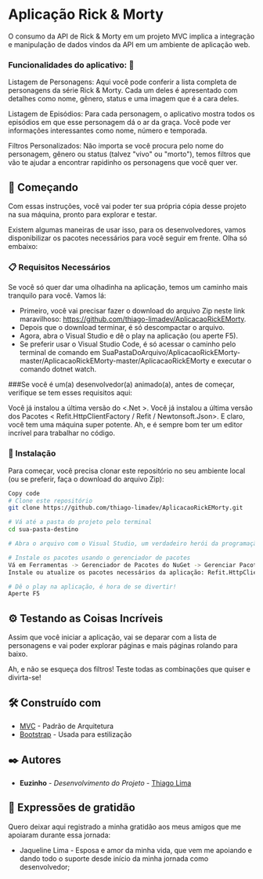 # Aplicação Rick & Morty

O consumo da API de Rick & Morty em um projeto MVC implica a integração e manipulação de dados vindos da API em um ambiente de aplicação web.

### Funcionalidades do aplicativo: 📌

Listagem de Personagens: Aqui você pode conferir a lista completa de personagens da série Rick & Morty. Cada um deles é apresentado com detalhes como nome, gênero, status e uma imagem que é a cara deles.

Listagem de Episódios: Para cada personagem, o aplicativo mostra todos os episódios em que esse personagem dá o ar da graça. Você pode ver informações interessantes como nome, número e temporada.

Filtros Personalizados: Não importa se você procura pelo nome do personagem, gênero ou status (talvez "vivo" ou "morto"), temos filtros que vão te ajudar a encontrar rapidinho os personagens que você quer ver.

## 🚀 Começando
Com essas instruções, você vai poder ter sua própria cópia desse projeto na sua máquina, pronto para explorar e testar.

Existem algumas maneiras de usar isso, para os desenvolvedores, vamos disponibilizar os pacotes necessários para você seguir em frente. Olha só embaixo:

### 📋 Requisitos Necessários
Se você só quer dar uma olhadinha na aplicação, temos um caminho mais tranquilo para você. Vamos lá:

- Primeiro, você vai precisar fazer o download do arquivo Zip neste link maravilhoso: https://github.com/thiago-limadev/AplicacaoRickEMorty.
- Depois que o download terminar, é só descompactar o arquivo.
- Agora, abra o Visual Studio e dê o play na aplicação (ou aperte F5).
- Se preferir usar o Visual Studio Code, é só acessar o caminho pelo terminal de comando em SuaPastaDoArquivo/AplicacaoRickEMorty-master/AplicacaoRickEMorty-master/AplicacaoRickEMorty e executar o comando dotnet watch.

###Se você é um(a) desenvolvedor(a) animado(a), antes de começar, verifique se tem esses requisitos aqui:

Você já instalou a última versão do <.Net >.
Você já instalou a última versão dos Pacotes < Refit.HttpClientFactory / Refit / Newtonsoft.Json>.
E claro, você tem uma máquina <Windows> super potente.
Ah, e é sempre bom ter um editor incrível para trabalhar no código.

### 🔧 Instalação
Para começar, você precisa clonar este repositório no seu ambiente local (ou se preferir, faça o download do arquivo Zip):

```bash
Copy code
# Clone este repositório 
git clone https://github.com/thiago-limadev/AplicacaoRickEMorty.git

# Vá até a pasta do projeto pelo terminal
cd sua-pasta-destino

# Abra o arquivo com o Visual Studio, um verdadeiro herói da programação!

# Instale os pacotes usando o gerenciador de pacotes
Vá em Ferramentas -> Gerenciador de Pacotes do NuGet -> Gerenciar Pacotes do NuGet para Solução...
Instale ou atualize os pacotes necessários da aplicação: Refit.HttpClientFactory / Refit / Newtonsoft.Json

# Dê o play na aplicação, é hora de se divertir!
Aperte F5
 ````

## ⚙️ Testando as Coisas Incríveis
Assim que você iniciar a aplicação, vai se deparar com a lista de personagens e vai poder explorar páginas e mais páginas rolando para baixo.

Ah, e não se esqueça dos filtros! Teste todas as combinações que quiser e divirta-se!

 
## 🛠️ Construído com

* [MVC](https://learn.microsoft.com/pt-br/aspnet/core/mvc/overview?view=aspnetcore-7.0) - Padrão de Arquitetura
* [Bootstrap](https://getbootstrap.com.br/docs/4.1/getting-started/introduction/) - Usada para estilização

## ✒️ Autores

* **Euzinho** - *Desenvolvimento do Projeto* - [Thiago Lima](https://github.com/thiago-limadev/)

## 🎁 Expressões de gratidão

Quero deixar aqui registrado a minha gratidão aos meus amigos que me apoiaram durante essa jornada:
   - Jaqueline Lima - Esposa e amor da minha vida, que vem me apoiando e dando todo o suporte desde início da minha jornada como desenvolvedor;
        
